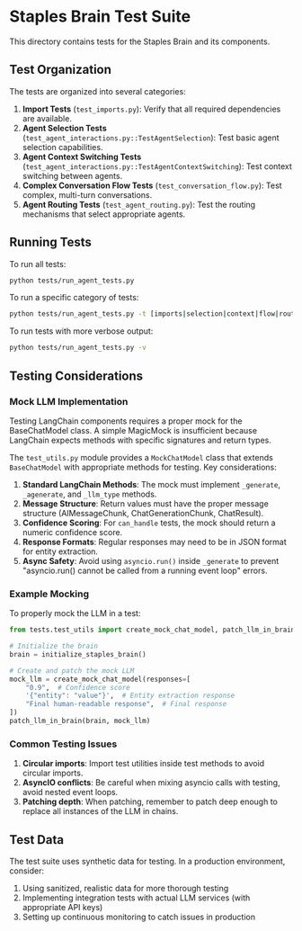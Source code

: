 # Staples Brain Test Suite

This directory contains tests for the Staples Brain and its components.

## Test Organization

The tests are organized into several categories:

1. **Import Tests** (`test_imports.py`): Verify that all required dependencies are available.
2. **Agent Selection Tests** (`test_agent_interactions.py::TestAgentSelection`): Test basic agent selection capabilities.
3. **Agent Context Switching Tests** (`test_agent_interactions.py::TestAgentContextSwitching`): Test context switching between agents.
4. **Complex Conversation Flow Tests** (`test_conversation_flow.py`): Test complex, multi-turn conversations.
5. **Agent Routing Tests** (`test_agent_routing.py`): Test the routing mechanisms that select appropriate agents.

## Running Tests

To run all tests:

```bash
python tests/run_agent_tests.py
```

To run a specific category of tests:

```bash
python tests/run_agent_tests.py -t [imports|selection|context|flow|routing]
```

To run tests with more verbose output:

```bash
python tests/run_agent_tests.py -v
```

## Testing Considerations

### Mock LLM Implementation

Testing LangChain components requires a proper mock for the BaseChatModel class. A simple 
MagicMock is insufficient because LangChain expects methods with specific signatures and return types.

The `test_utils.py` module provides a `MockChatModel` class that extends `BaseChatModel` with 
appropriate methods for testing. Key considerations:

1. **Standard LangChain Methods**: The mock must implement `_generate`, `_agenerate`, and `_llm_type` methods.
2. **Message Structure**: Return values must have the proper message structure (AIMessageChunk, ChatGenerationChunk, ChatResult).
3. **Confidence Scoring**: For `can_handle` tests, the mock should return a numeric confidence score.
4. **Response Formats**: Regular responses may need to be in JSON format for entity extraction.
5. **Async Safety**: Avoid using `asyncio.run()` inside `_generate` to prevent "asyncio.run() cannot be called from a running event loop" errors.

### Example Mocking

To properly mock the LLM in a test:

```python
from tests.test_utils import create_mock_chat_model, patch_llm_in_brain

# Initialize the brain
brain = initialize_staples_brain()

# Create and patch the mock LLM
mock_llm = create_mock_chat_model(responses=[
    "0.9",  # Confidence score
    '{"entity": "value"}',  # Entity extraction response
    "Final human-readable response",  # Final response
])
patch_llm_in_brain(brain, mock_llm)
```

### Common Testing Issues

1. **Circular imports**: Import test utilities inside test methods to avoid circular imports.
2. **AsyncIO conflicts**: Be careful when mixing asyncio calls with testing, avoid nested event loops.
3. **Patching depth**: When patching, remember to patch deep enough to replace all instances of the LLM in chains.

## Test Data

The test suite uses synthetic data for testing. In a production environment, consider:

1. Using sanitized, realistic data for more thorough testing
2. Implementing integration tests with actual LLM services (with appropriate API keys)
3. Setting up continuous monitoring to catch issues in production
